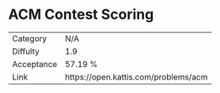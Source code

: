# ACM Contest Scoring

<table>
    <tr>
        <td>Category</td>
        <td>N/A</td>
    </tr>
    <tr>
        <td>Diffulty</td>
        <td>1.9</td>
    </tr>
    <tr>
        <td>Acceptance</td>
        <td>57.19 %</td>
    </tr>
    <tr>
        <td>Link</td>
        <td>https://open.kattis.com/problems/acm</td>
    </tr>
</table>